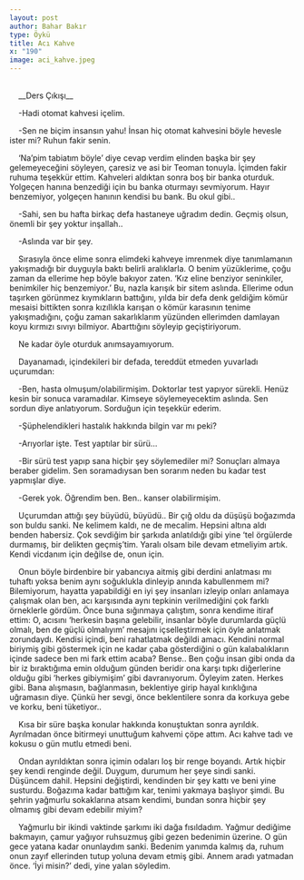 ```yaml
---
layout: post
author: Bahar Bakır
type: Öykü
title: Acı Kahve
x: "190"
image: aci_kahve.jpeg
---
```

<br/>
&nbsp;&nbsp;&nbsp;&nbsp;__Ders Çıkışı__

&nbsp;&nbsp;&nbsp;&nbsp;-Hadi otomat kahvesi içelim.

&nbsp;&nbsp;&nbsp;&nbsp;-Sen ne biçim insansın yahu! İnsan hiç otomat kahvesini böyle hevesle ister mi? Ruhun fakir senin.

&nbsp;&nbsp;&nbsp;&nbsp;‘Na’pim tabiatım böyle’ diye cevap verdim elinden başka bir şey gelemeyeceğini söyleyen, çaresiz ve asi bir Teoman tonuyla. İçimden fakir ruhuma teşekkür ettim. Kahveleri aldıktan sonra boş bir banka oturduk. Yolgeçen hanına benzediği için bu banka oturmayı sevmiyorum. Hayır benzemiyor, yolgeçen hanının kendisi bu bank. Bu okul gibi..

&nbsp;&nbsp;&nbsp;&nbsp;-Sahi, sen bu hafta birkaç defa hastaneye uğradım dedin. Geçmiş olsun, önemli bir şey yoktur inşallah..

&nbsp;&nbsp;&nbsp;&nbsp;-Aslında var bir şey.

&nbsp;&nbsp;&nbsp;&nbsp;Sırasıyla önce elime sonra elimdeki kahveye imrenmek diye tanımlamanın yakışmadığı bir duyguyla baktı belirli aralıklarla. O benim yüzüklerime, çoğu zaman da ellerime hep böyle bakıyor zaten. ‘Kız eline benziyor seninkiler, benimkiler hiç benzemiyor.’ Bu, nazla karışık bir sitem aslında. Ellerime odun taşırken görünmez kıymıkların battığını, yılda bir defa denk geldiğim kömür mesaisi bittikten sonra kızıllıkla karışan o kömür karasının tenime yakışmadığını, çoğu zaman sakarlıklarım yüzünden ellerimden damlayan koyu kırmızı sıvıyı bilmiyor. Abarttığını söyleyip geçiştiriyorum.

&nbsp;&nbsp;&nbsp;&nbsp;Ne kadar öyle oturduk anımsayamıyorum. 		

&nbsp;&nbsp;&nbsp;&nbsp;Dayanamadı, içindekileri bir defada, tereddüt etmeden yuvarladı uçurumdan:

&nbsp;&nbsp;&nbsp;&nbsp;-Ben, hasta olmuşum/olabilirmişim. Doktorlar test yapıyor sürekli. Henüz kesin bir sonuca varamadılar. Kimseye söylemeyecektim aslında. Sen sordun diye anlatıyorum. Sorduğun için teşekkür ederim.

&nbsp;&nbsp;&nbsp;&nbsp;-Şüphelendikleri hastalık hakkında bilgin var mı peki?

&nbsp;&nbsp;&nbsp;&nbsp;-Arıyorlar işte. Test yaptılar bir sürü…

&nbsp;&nbsp;&nbsp;&nbsp;-Bir sürü test yapıp sana hiçbir şey söylemediler mi? Sonuçları almaya beraber gidelim. Sen soramadıysan ben sorarım neden bu kadar test yapmışlar diye.

&nbsp;&nbsp;&nbsp;&nbsp;-Gerek yok. Öğrendim ben. Ben.. kanser olabilirmişim.

&nbsp;&nbsp;&nbsp;&nbsp;Uçurumdan attığı şey büyüdü, büyüdü.. Bir çığ oldu da düşüşü boğazımda son buldu sanki. Ne kelimem kaldı, ne de mecalim. Hepsini altına aldı benden habersiz. Çok sevdiğim bir şarkıda anlatıldığı gibi yine ‘tel örgülerde durmamış, bir delikten geçmiş’tim. Yaralı olsam bile devam etmeliyim artık. Kendi vicdanım için değilse de, onun için.

&nbsp;&nbsp;&nbsp;&nbsp;Onun böyle birdenbire bir yabancıya aitmiş gibi derdini anlatması mı tuhaftı yoksa benim aynı soğuklukla dinleyip anında kabullenmem mi? Bilemiyorum, hayatta yapabildiği en iyi şey insanları izleyip onları anlamaya çalışmak olan ben, acı karşısında aynı tepkinin verilmediğini çok farklı örneklerle gördüm. Önce buna sığınmaya çalıştım, sonra kendime itiraf ettim: O, acısını  ‘herkesin başına gelebilir, insanlar böyle durumlarda güçlü olmalı, ben de güçlü olmalıyım’ mesajını içselleştirmek için öyle anlatmak zorundaydı. Kendisi içindi, beni rahatlatmak değildi amacı. Kendini normal biriymiş gibi göstermek için ne kadar çaba gösterdiğini o gün kalabalıkların içinde sadece ben mi fark ettim acaba? Bense.. Ben çoğu insan gibi onda da bir iz bıraktığıma emin olduğum günden beridir ona karşı tıpkı diğerlerine olduğu gibi ‘herkes gibiymişim’ gibi davranıyorum. Öyleyim zaten. Herkes gibi. Bana alışmasın, bağlanmasın, beklentiye girip hayal kırıklığına uğramasın diye. Çünkü her sevgi, önce beklentilere sonra da korkuya gebe ve korku, beni tüketiyor..

&nbsp;&nbsp;&nbsp;&nbsp;Kısa bir süre başka konular hakkında konuştuktan sonra ayrıldık. Ayrılmadan önce bitirmeyi unuttuğum kahvemi çöpe attım. Acı kahve tadı ve kokusu o gün mutlu etmedi beni.

&nbsp;&nbsp;&nbsp;&nbsp;Ondan ayrıldıktan sonra içimin odaları loş bir renge boyandı. Artık hiçbir şey kendi renginde değil. Duygum, durumum her şeye sindi sanki. Düşüncem dahil. Hepsini değiştirdi, kendinden bir şey kattı ve beni yine susturdu. Boğazıma kadar battığım kar, tenimi yakmaya başlıyor şimdi. Bu şehrin yağmurlu sokaklarına atsam kendimi, bundan sonra hiçbir şey olmamış gibi devam edebilir miyim?

&nbsp;&nbsp;&nbsp;&nbsp;Yağmurlu bir ikindi vaktinde şarkımı iki dağa fısıldadım. Yağmur dediğime bakmayın, çamur yağıyor ruhsuzmuş gibi gezen bedenimin üzerine. O gün gece yatana kadar onunlaydım sanki. Bedenim yanımda kalmış da, ruhum onun zayıf ellerinden tutup yoluna devam etmiş gibi. Annem aradı yatmadan önce. ‘İyi misin?’ dedi, yine yalan söyledim.
